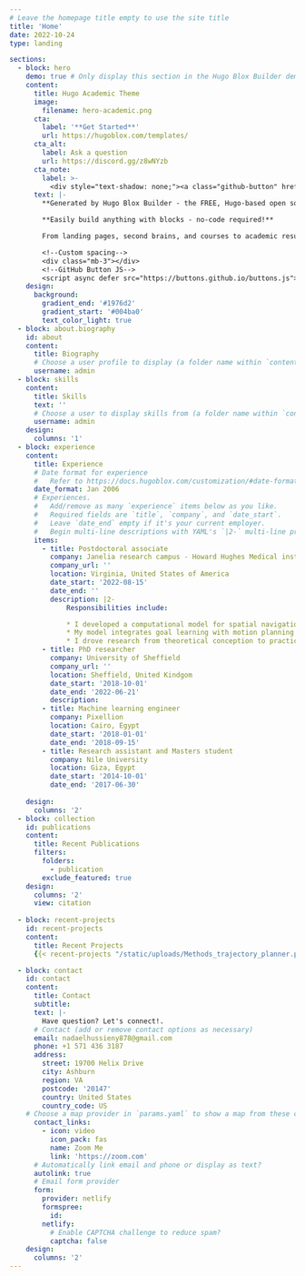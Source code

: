 ```yaml
---
# Leave the homepage title empty to use the site title
title: 'Home'
date: 2022-10-24
type: landing

sections:
  - block: hero
    demo: true # Only display this section in the Hugo Blox Builder demo site
    content:
      title: Hugo Academic Theme
      image:
        filename: hero-academic.png
      cta:
        label: '**Get Started**'
        url: https://hugoblox.com/templates/
      cta_alt:
        label: Ask a question
        url: https://discord.gg/z8wNYzb
      cta_note:
        label: >-
          <div style="text-shadow: none;"><a class="github-button" href="https://github.com/HugoBlox/hugo-blox-builder" data-icon="octicon-star" data-size="large" data-show-count="true" aria-label="Star">Star Hugo Blox Builder</a></div><div style="text-shadow: none;"><a class="github-button" href="https://github.com/HugoBlox/theme-academic-cv" data-icon="octicon-star" data-size="large" data-show-count="true" aria-label="Star">Star the Academic template</a></div>
      text: |-
        **Generated by Hugo Blox Builder - the FREE, Hugo-based open source website builder trusted by 500,000+ sites.**

        **Easily build anything with blocks - no-code required!**

        From landing pages, second brains, and courses to academic resumés, conferences, and tech blogs.

        <!--Custom spacing-->
        <div class="mb-3"></div>
        <!--GitHub Button JS-->
        <script async defer src="https://buttons.github.io/buttons.js"></script>
    design:
      background:
        gradient_end: '#1976d2'
        gradient_start: '#004ba0'
        text_color_light: true
  - block: about.biography
    id: about
    content:
      title: Biography
      # Choose a user profile to display (a folder name within `content/authors/`)
      username: admin
  - block: skills
    content:
      title: Skills
      text: ''
      # Choose a user to display skills from (a folder name within `content/authors/`)
      username: admin
    design:
      columns: '1'
  - block: experience
    content:
      title: Experience
      # Date format for experience
      #   Refer to https://docs.hugoblox.com/customization/#date-format
      date_format: Jan 2006
      # Experiences.
      #   Add/remove as many `experience` items below as you like.
      #   Required fields are `title`, `company`, and `date_start`.
      #   Leave `date_end` empty if it's your current employer.
      #   Begin multi-line descriptions with YAML's `|2-` multi-line prefix.
      items:
        - title: Postdoctoral associate
          company: Janelia research campus - Howard Hughes Medical institute 
          company_url: ''
          location: Virginia, United States of America
          date_start: '2022-08-15'
          date_end: ''
          description: |2-
              Responsibilities include:

              * I developed a computational model for spatial navigation that mimics real animal behavior and their fast learning dynamics.
              * My model integrates goal learning with motion planning and execution using a Bayesian inference framework, outperforming existing Reinforcement Learning (RL) algorithms that solve the same problem.
              * I drove research from theoretical conception to practical implementation resulting in a software package to simulate agents' learning to intercept hidden rewards given any environment setup. 
        - title: PhD researcher 
          company: University of Sheffield
          company_url: ''
          location: Sheffield, United Kindgom
          date_start: '2018-10-01'
          date_end: '2022-06-21'
          description: 
        - title: Machine learning engineer
          company: Pixellion
          location: Cairo, Egypt
          date_start: '2018-01-01'
          date_end: '2018-09-15'
        - title: Research assistant and Masters student
          company: Nile University
          location: Giza, Egypt
          date_start: '2014-10-01'
          date_end: '2017-06-30'
              
    design:
      columns: '2'
  - block: collection
    id: publications
    content:
      title: Recent Publications
      filters:
        folders:
          - publication
        exclude_featured: true
    design:
      columns: '2'
      view: citation
    
  - block: recent-projects
    id: recent-projects
    content:
      title: Recent Projects
      {{< recent-projects "/static/uploads/Methods_trajectory_planner.pdf" >}}

  - block: contact
    id: contact
    content:
      title: Contact
      subtitle:
      text: |-
        Have question? Let's connect!.
      # Contact (add or remove contact options as necessary)
      email: nadaelhussieny878@gmail.com
      phone: +1 571 436 3187
      address:
        street: 19700 Helix Drive
        city: Ashburn
        region: VA
        postcode: '20147'
        country: United States
        country_code: US
    # Choose a map provider in `params.yaml` to show a map from these coordinates 
      contact_links:
        - icon: video
          icon_pack: fas
          name: Zoom Me
          link: 'https://zoom.com'
      # Automatically link email and phone or display as text?
      autolink: true
      # Email form provider
      form:
        provider: netlify
        formspree:
          id:
        netlify:
          # Enable CAPTCHA challenge to reduce spam?
          captcha: false
    design:
      columns: '2'
---
```

